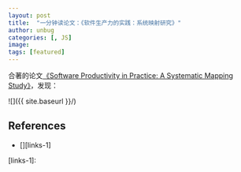```yaml
---
layout: post
title:  "一分钟读论文：《软件生产力的实践：系统映射研究》"
author: unbug
categories: [, JS]
image: 
tags: [featured]
---
```

合著的论文[《Software Productivity in Practice: A Systematic Mapping Study》][paper1-url]，发现：

![]({{ site.baseurl }}/)

<!--
<p><iframe style="width:100%;" height="315" src="https://arxiv.org/pdf/2112.10165.pdf" frameborder="0" allowfullscreen></iframe></p>


|                                       |                                       |
|:-------------------------------------:|:-------------------------------------:|
|![img1]({{ site.baseurl }}/)| ![img2]({{ site.baseurl }}/) |
-->


## References
- [][links-1]


[paper1-url]: https://pdfs.semanticscholar.org/44f6/69c416f415e594bc212549b9598eba99121a.pdf?_ga=2.260567109.979285908.1673232871-2044131725.1673232871
[links-1]: 